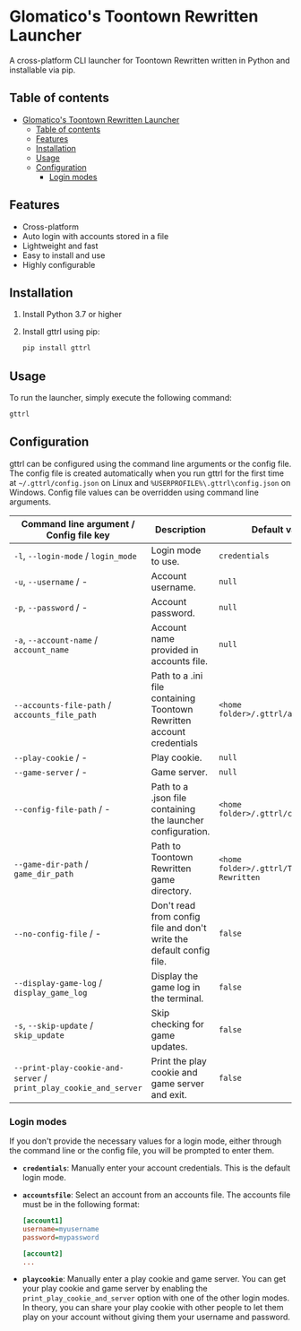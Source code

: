 # Glomatico's Toontown Rewritten Launcher

A cross-platform CLI launcher for Toontown Rewritten written in Python and installable via pip.

## Table of contents
- [Glomatico's Toontown Rewritten Launcher](#glomaticos-toontown-rewritten-launcher)
  - [Table of contents](#table-of-contents)
  - [Features](#features)
  - [Installation](#installation)
  - [Usage](#usage)
  - [Configuration](#configuration)
    - [Login modes](#login-modes)
  
## Features
- Cross-platform
- Auto login with accounts stored in a file
- Lightweight and fast
- Easy to install and use
- Highly configurable
  
## Installation
1. Install Python 3.7 or higher
  
2. Install gttrl using pip:

    ```bash
    pip install gttrl
    ```

## Usage
To run the launcher, simply execute the following command:

```bash
gttrl
```

## Configuration
gttrl can be configured using the command line arguments or the config file. The config file is created automatically when you run gttrl for the first time at `~/.gttrl/config.json` on Linux and `%USERPROFILE%\.gttrl\config.json` on Windows. Config file values can be overridden using command line arguments.

| Command line argument / Config file key | Description | Default value |
| --- | --- | --- |
| `-l`, `--login-mode` / `login_mode` | Login mode to use. | `credentials` |
| `-u`, `--username` / - | Account username. | `null` |
| `-p`, `--password` / - | Account password. | `null` |
| `-a`, `--account-name` / `account_name` | Account name provided in accounts file. | `null` |
| `--accounts-file-path` / `accounts_file_path` | Path to a .ini file containing Toontown Rewritten account credentials | `<home folder>/.gttrl/accounts.ini` |
| `--play-cookie` / - | Play cookie. | `null` |
| `--game-server` / - | Game server. | `null` |
| `--config-file-path` / - | Path to a .json file containing the launcher configuration. | `<home folder>/.gttrl/config.json` |
| `--game-dir-path` / `game_dir_path` | Path to Toontown Rewritten game directory. | `<home folder>/.gttrl/Toontown Rewritten` |
| `--no-config-file` / - | Don't read from config file and don't write the default config file. | `false` |
| `--display-game-log` / `display_game_log` | Display the game log in the terminal. | `false` |
| `-s`, `--skip-update` / `skip_update` | Skip checking for game updates. | `false` |
| `--print-play-cookie-and-server` / `print_play_cookie_and_server` | Print the play cookie and game server and exit. | `false` |

### Login modes

If you don't provide the necessary values for a login mode, either through the command line or the config file, you will be prompted to enter them.

- **`credentials`**: Manually enter your account credentials. This is the default login mode.
  
- **`accountsfile`**: Select an account from an accounts file. The accounts file must be in the following format:
  ```ini
  [account1]
  username=myusername
  password=mypassword

  [account2]
  ...
  ```

- **`playcookie`**: Manually enter a play cookie and game server. You can get your play cookie and game server by enabling the `print_play_cookie_and_server` option with one of the other login modes. In theory, you can share your play cookie with other people to let them play on your account without giving them your username and password.
